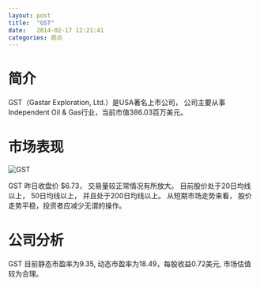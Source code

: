 ```yaml
---
layout: post
title:  "GST"
date:   2014-02-17 12:21:41
categories: 观点
---
```


# 简介
GST（Gastar Exploration, Ltd.）是USA著名上市公司，
公司主要从事Independent Oil & Gas行业，当前市值386.03百万美元。

# 市场表现

![GST](http://finviz.com/chart.ashx?t=GST&ty=c&ta=1&p=d&s=l)

GST 昨日收盘价 $6.73，
交易量较正常情况有所放大。
目前股价处于20日均线以上，
50日均线以上，
并且处于200日均线以上。
从短期市场走势来看，
股价走势平稳，投资者应减少无谓的操作。

# 公司分析
GST 目前静态市盈率为9.35, 动态市盈率为18.49，每股收益0.72美元,
市场估值较为合理。

